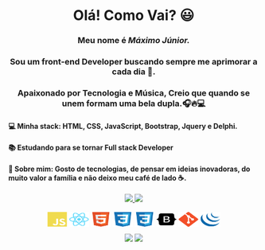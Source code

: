 

<div>
  <h1 align="center">Olá! Como Vai? 😃️</h1>
  <h3 align="center">Meu nome é <i> Máximo Júnior. </i></h3>
  <h3 align="center">  Sou um front-end Developer buscando sempre me aprimorar a cada dia  🚀.</h3>

  <h3 align="center"> Apaixonado por Tecnologia e Música, Creio que quando se unem formam uma bela dupla.🎧🔥💻 
</div>
<h4> 💻   Minha stack: HTML, CSS, JavaScript, Bootstrap, Jquery e Delphi.</h4>
  <h4>📚 Estudando para se tornar Full stack Developer</h4>
<h4>💬   Sobre mim: Gosto de tecnologias, de pensar em ideias inovadoras, do muito valor a família e não deixo meu café de lado ☕.</h4>

<div align="center">
  <a href="https://github.com/Maximo-junior">
    <img height="150em" src="https://github-readme-stats.vercel.app/api?username=Maximo-junior&count_private=true&include_all_commits=true&show_icons=true&theme=dracula&hide_border=false&show_owner=true"/>
    <img height="150em" src="https://github-readme-stats.vercel.app/api/top-langs/?username=Maximo-junior&theme=dracula&hide_border=false&&layout=compact"/>
  </a>
</div>
<div align="center" valign="top"><br>
  
 
  <img align="center" alt="Js" height="30" width="40" src="https://raw.githubusercontent.com/devicons/devicon/master/icons/javascript/javascript-plain.svg ">
  <img align="center" alt="React" height="30" width="40" src="https://raw.githubusercontent.com/devicons/devicon/master/icons/react/react-original.svg">
  <img align="center" alt="HTML" height="30" width="40" src="https://raw.githubusercontent.com/devicons/devicon/master/icons/html5/html5-original.svg ">
  <img align="center" alt="CSS" height="30" width="40" src="https://raw.githubusercontent.com/devicons/devicon/master/icons/css3/css3-original.svg ">
 <img align="center" alt="Sass" height="30" width="40" src="https://raw.githubusercontent.com/devicons/devicon/master/icons/css3/css3-original.svg ">
   <img align="center" alt="bootstrap" height="30" width="40" src="https://raw.githubusercontent.com/devicons/devicon/master/icons/bootstrap/bootstrap-plain.svg ">
  <img align="center" alt="git" height="30" width="40" src="https://raw.githubusercontent.com/devicons/devicon/master/icons/git/git-original.svg ">
<img align="center" alt="jquery" height="30" width="40" src="https://raw.githubusercontent.com/devicons/devicon/master/icons/jquery/jquery-plain.svg ">

 
<div align="center">

  
  
  <a href="https://www.linkedin.com/in/maximojunior/" target="_blank"><img src="https://img.shields.io/badge/-LinkedIn-%230077B5?style =for-the-badge&logo=linkedin&logoColor=white" target="_blank"></a>
  <a href="mailto:juniormaxmt@gmail.com"><img src="https://img.shields.io/badge/-Gmail-%23333?style=for-the-badge&logo=gmail&logoColor=white " target="_blank"></a>
</div


